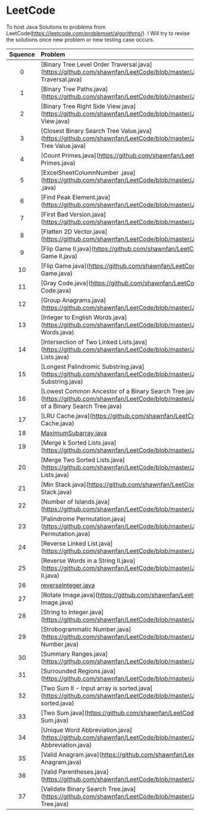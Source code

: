 # LeetCode

To host Java Solutions to problems from LeetCode(https://leetcode.com/problemset/algorithms/).
I Will try to revise the solutions once new problem or new testing case occurs.

| Squence | Problem       | Level			| Language  |
|:-------:|:--------------|:---------------|:---------:|
|0|[Binary Tree Level Order Traversal.java](https://github.com/shawnfan/LeetCode/blob/master/Java/Binary Tree Level Order Traversal.java)| |Java|
|1|[Binary Tree Paths.java](https://github.com/shawnfan/LeetCode/blob/master/Java/Binary Tree Paths.java)| |Java|
|2|[Binary Tree Right Side View.java](https://github.com/shawnfan/LeetCode/blob/master/Java/Binary Tree Right Side View.java)| |Java|
|3|[Closest Binary Search Tree Value.java](https://github.com/shawnfan/LeetCode/blob/master/Java/Closest Binary Search Tree Value.java)| |Java|
|4|[Count Primes.java](https://github.com/shawnfan/LeetCode/blob/master/Java/Count Primes.java)| |Java|
|5|[ExcelSheetColumnNumber .java](https://github.com/shawnfan/LeetCode/blob/master/Java/ExcelSheetColumnNumber .java)| |Java|
|6|[Find Peak Element.java](https://github.com/shawnfan/LeetCode/blob/master/Java/Find Peak Element.java)| |Java|
|7|[First Bad Version.java](https://github.com/shawnfan/LeetCode/blob/master/Java/First Bad Version.java)| |Java|
|8|[Flatten 2D Vector.java](https://github.com/shawnfan/LeetCode/blob/master/Java/Flatten 2D Vector.java)| |Java|
|9|[Flip Game II.java](https://github.com/shawnfan/LeetCode/blob/master/Java/Flip Game II.java)| |Java|
|10|[Flip Game.java](https://github.com/shawnfan/LeetCode/blob/master/Java/Flip Game.java)| |Java|
|11|[Gray Code.java](https://github.com/shawnfan/LeetCode/blob/master/Java/Gray Code.java)| |Java|
|12|[Group Anagrams.java](https://github.com/shawnfan/LeetCode/blob/master/Java/Group Anagrams.java)| |Java|
|13|[Integer to English Words.java](https://github.com/shawnfan/LeetCode/blob/master/Java/Integer to English Words.java)| |Java|
|14|[Intersection of Two Linked Lists.java](https://github.com/shawnfan/LeetCode/blob/master/Java/Intersection of Two Linked Lists.java)| |Java|
|15|[Longest Palindromic Substring.java](https://github.com/shawnfan/LeetCode/blob/master/Java/Longest Palindromic Substring.java)| |Java|
|16|[Lowest Common Ancestor of a Binary Search Tree.java](https://github.com/shawnfan/LeetCode/blob/master/Java/Lowest Common Ancestor of a Binary Search Tree.java)| |Java|
|17|[LRU Cache.java](https://github.com/shawnfan/LeetCode/blob/master/Java/LRU Cache.java)| |Java|
|18|[MaximumSubarray.java](https://github.com/shawnfan/LeetCode/blob/master/Java/MaximumSubarray.java)| |Java|
|19|[Merge k Sorted Lists.java](https://github.com/shawnfan/LeetCode/blob/master/Java/Merge k Sorted Lists.java)| |Java|
|20|[Merge Two Sorted Lists.java](https://github.com/shawnfan/LeetCode/blob/master/Java/Merge Two Sorted Lists.java)| |Java|
|21|[Min Stack.java](https://github.com/shawnfan/LeetCode/blob/master/Java/Min Stack.java)| |Java|
|22|[Number of Islands.java](https://github.com/shawnfan/LeetCode/blob/master/Java/Number of Islands.java)| |Java|
|23|[Palindrome Permutation.java](https://github.com/shawnfan/LeetCode/blob/master/Java/Palindrome Permutation.java)| |Java|
|24|[Reverse Linked List.java](https://github.com/shawnfan/LeetCode/blob/master/Java/Reverse Linked List.java)| |Java|
|25|[Reverse Words in a String II.java](https://github.com/shawnfan/LeetCode/blob/master/Java/Reverse Words in a String II.java)| |Java|
|26|[reverseInteger.java](https://github.com/shawnfan/LeetCode/blob/master/Java/reverseInteger.java)| |Java|
|27|[Rotate Image.java](https://github.com/shawnfan/LeetCode/blob/master/Java/Rotate Image.java)| |Java|
|28|[String to Integer.java](https://github.com/shawnfan/LeetCode/blob/master/Java/String to Integer.java)| |Java|
|29|[Strobogrammatic Number.java](https://github.com/shawnfan/LeetCode/blob/master/Java/Strobogrammatic Number.java)| |Java|
|30|[Summary Ranges.java](https://github.com/shawnfan/LeetCode/blob/master/Java/Summary Ranges.java)| |Java|
|31|[Surrounded Regions.java](https://github.com/shawnfan/LeetCode/blob/master/Java/Surrounded Regions.java)| |Java|
|32|[Two Sum II - Input array is sorted.java](https://github.com/shawnfan/LeetCode/blob/master/Java/Two Sum II - Input array is sorted.java)| |Java|
|33|[Two Sum.java](https://github.com/shawnfan/LeetCode/blob/master/Java/Two Sum.java)| |Java|
|34|[Unique Word Abbreviation.java](https://github.com/shawnfan/LeetCode/blob/master/Java/Unique Word Abbreviation.java)| |Java|
|35|[Valid Anagram.java](https://github.com/shawnfan/LeetCode/blob/master/Java/Valid Anagram.java)| |Java|
|36|[Valid Parentheses.java](https://github.com/shawnfan/LeetCode/blob/master/Java/Valid Parentheses.java)| |Java|
|37|[Validate Binary Search Tree.java](https://github.com/shawnfan/LeetCode/blob/master/Java/Validate Binary Search Tree.java)| |Java|
